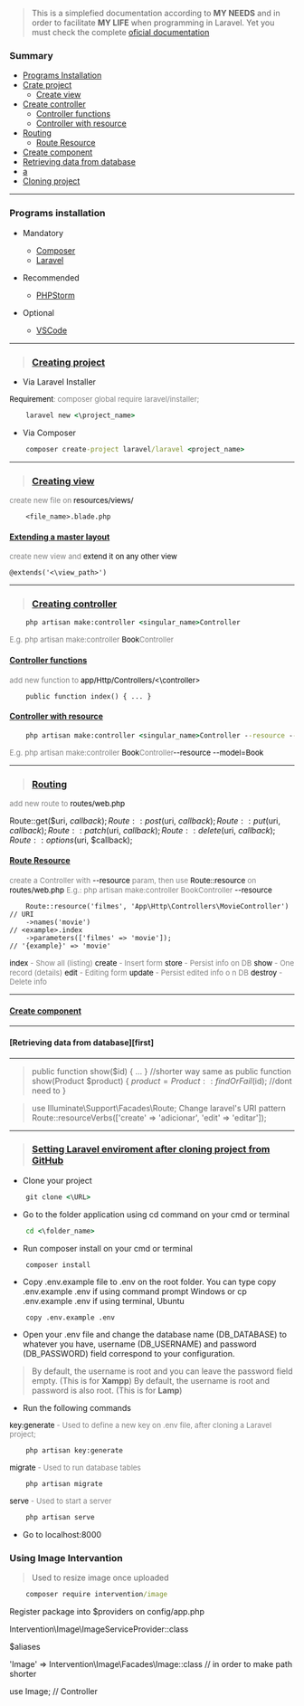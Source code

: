 > This is a simplefied documentation according to **MY NEEDS** and in order to facilitate **MY LIFE** when programming in Laravel. Yet you must check the complete [oficial documentation][documentation]

### Summary

- <a href="#program.installation">Programs Installation</a>
- <a href="#project.create">Crate project</a>
  - <a href="#project.view">Create view</a>
- <a href="#project.controller">Create controller</a>
  - <a href="#project.controller.function">Controller functions</a>
  - <a href="#project.controller.resource">Controller with resource</a>
- <a href="#project.routing">Routing</a>
  - <a href="#project.routing.resource">Route Resource</a>
- <a href="#project.view.components">Create component</a>
- <a href="#project.db.get">Retrieving data from database</a>
- <a href="#">a</a>
- <a href="#project.cloning">Cloning project</a>

<hr>

### <span id="program.installation">Programs installation</span>

- Mandatory
    - [Composer][composer]
    - [Laravel][laravel]

- Recommended
    - [PHPStorm][phpstorm]

- Optional
    - [VSCode][vscode]

<hr>

> ### <span id="project.create">[Creating project][project.create]</span>

- Via Laravel Installer

<small style="color:grey;font-size:13px"><span style="color:	#000">Requirement</span>: composer global require laravel/installer;</small>

```cmd
    laravel new <\project_name>
```

- Via Composer

```cmd
    composer create-project laravel/laravel <project_name>
```

<hr>

> ### <span id="project.view">[Creating view][project.view]</span>

<small style="color:grey;font-size:13px">create new file on <span style="color:#000">resources/views/</span></small>

```dir
    <file_name>.blade.php
```

#### [Extending a master layout][project.view.extending]

<small style="color:grey;font-size:13px">create new view and <span style="color:#000">extend it on any other view</span></small>

```blade
@extends('<\view_path>')
```

<hr>

> ### <span id="project.controller">[Creating controller][project.controller]</span>

```cmd
    php artisan make:controller <singular_name>Controller
```

<small style="color:grey;font-size:13px">E.g. php artisan make:controller <span style="color:#000">Book</span>Controller</small>

#### <span id="project.controller.function">[Controller functions][project.controller.function]</span>

<small style="color:grey;font-size:13px">add new function to <span style="color:#000">app/Http/Controllers/<\controller></span></small>

```
    public function index() { ... }
```

#### <span id="project.controller.resource">[Controller with resource][project.controller.resource]</span>

```cmd
    php artisan make:controller <singular_name>Controller --resource --model=<model_name>
```

<small style="color:grey;font-size:13px">E.g. php artisan make:controller <span style="color:#000">Book</span>Controller<span style="color:#000">--resource --model=Book</span></small>

<hr>

> ### <span id="project.routing">[Routing][project.routing]</span>

<small style="color:grey;font-size:13px">add new route to <span style="color:#000">routes/web.php</span></small>

Route::get($uri, $callback);
Route::post($uri, $callback);
Route::put($uri, $callback);
Route::patch($uri, $callback);
Route::delete($uri, $callback);
Route::options($uri, $callback);


#### <span id="project.routing.resource">[Route Resource][project.routing.resource]</span>

<small style="color:grey;font-size:13px">create a Controller with <span style="color:#000">--resource</span> param, then use <span style="color:#000">Route::resource</span> on <span style="color:#000">routes/web.php</span></small>
<small style="color:grey;font-size:13px"><span style="color:#000"></span>E.g.: php artisan make:controller BookController <span style="color:#000">--resource</span></small>

```
    Route::resource('filmes', 'App\Http\Controllers\MovieController')   // URI
    ->names('movie')                                                    // <example>.index
    ->parameters(['filmes' => 'movie']);                                // '{example}' => 'movie'
```

<small style="color:grey;font-size:13px"><span style="color:#000">index</span> - Show all (listing)</small>
<small style="color:grey;font-size:13px"><span style="color:#000">create</span> - Insert form</small>
<small style="color:grey;font-size:13px"><span style="color:#000">store</span> - Persist info on DB</small>
<small style="color:grey;font-size:13px"><span style="color:#000">show</span> - One record (details)</small>
<small style="color:grey;font-size:13px"><span style="color:#000">edit</span> - Editing form</small>
<small style="color:grey;font-size:13px"><span style="color:#000">update</span> - Persist edited info o n DB</small>
<small style="color:grey;font-size:13px"><span style="color:#000">destroy</span> - Delete info</small>

<hr>

#### <span id="project.view.components"></span>[Create component][project.view.component]

<hr>

#### <span id="project.db.get">[Retrieving data from database][first]

<hr>

> public function show($id) { ... } //shorter way
> same as
> public function show(Product $product)
{ 
    $product = Product::findOrFail($id); //dont need to
}

> use Illuminate\Support\Facades\Route;
> Change laravel's URI pattern
> Route::resourceVerbs(['create' => 'adicionar', 'edit' => 'editar']);


<hr>

> ### <span id="project.cloning">[Setting Laravel enviroment after cloning project from GitHub][project.cloning]</span>

- Clone your project

```cmd
    git clone <\URL>
```

- Go to the folder application using cd command on your cmd or terminal

```cmd
    cd <\folder_name>
```

- Run composer install on your cmd or terminal

```cmd
    composer install
```

- Copy .env.example file to .env on the root folder. You can type copy .env.example .env if using command prompt Windows or cp .env.example .env if using terminal, Ubuntu

```
    copy .env.example .env
```

- Open your .env file and change the database name (DB_DATABASE) to whatever you have, username (DB_USERNAME) and password (DB_PASSWORD) field correspond to your configuration.
> By default, the username is root and you can leave the password field empty. (This is for **Xampp**)
> By default, the username is root and password is also root. (This is for **Lamp**)

- Run the following commands

<small style="color:grey;font-size:13px"><span style="color:	#000">key:generate</span> - Used to define a new key on .env file, after cloning a Laravel project;</small>

```cmd
    php artisan key:generate
```

<small style="color:grey;font-size:13px"><span style="color:	#000">migrate</span> - Used to run database tables</small>

```cmd
    php artisan migrate
```

<small style="color:grey;font-size:13px"><span style="color:	#000">serve</span> - Used to start a server</small>

```cmd
    php artisan serve
```

- Go to localhost:8000

### Using Image Intervantion

> Used to resize image once uploaded

```cmd
    composer require intervention/image
```

Register package into $providers
on config/app.php

Intervention\Image\ImageServiceProvider::class

$aliases

'Image' => Intervention\Image\Facades\Image::class
// in order to make path shorter

use Image;
// Controller


[documentation]: https://laravel.com/docs/
[composer]: https://getcomposer.org/
[laravel]: https://laravel.com/
[phpstorm]: https://www.jetbrains.com/phpstorm/
[vscode]: https://code.visualstudio.com
[project.create]: https://laravel.com/docs/8.x/installation#installation-via-composer
[project.view]: https://laravel.com/docs/8.x/views#creating-and-rendering-views
[project.view.extending]: https://laravel.com/docs/8.x/blade#extending-a-layout
[project.controller]: https://laravel.com/docs/8.x/controllers#basic-controllers
[project.controller.resource]: https://laravel.com/docs/8.x/controllers#resource-controllers
[project.controller.function]: https://laravel.com/docs/8.x/routing#the-default-route-files
[project.routing]: https://laravel.com/docs/8.x/routing#basic-routing
[project.routing.resource]: https://laravel.com/docs/8.x/controllers#resource-controllers
[project.view.component]: https://laravel.com/docs/8.x/blade#components
[project.cloning]: https://stackoverflow.com/questions/38602321/cloning-laravel-project-from-github
